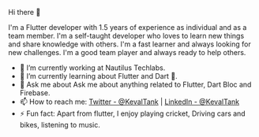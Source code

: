 Hi there 👋

I'm a Flutter developer with 1.5 years of experience as individual and as a team member. I'm a self-taught developer who loves to learn new things and share knowledge with others. I'm a fast learner and always looking for new challenges. I'm a good team player and always ready to help others.

- 🔭 I’m currently working at Nautilus Techlabs.
- 🌱 I’m currently learning about Flutter and Dart 💙.
- 💬 Ask me about Ask me about anything related to Flutter, Dart Bloc and Firebase.
- 📫 How to reach me: [Twitter - @KevalTank](https://mobile.twitter.com/KevalUTank) | [LinkedIn - @KevalTank](https://www.linkedin.com/in/keval-tank-05244b1b6/)
- ⚡ Fun fact: Apart from flutter, I enjoy playing cricket, Driving cars and bikes, listening to music.
